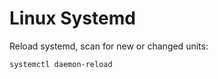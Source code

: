 Linux Systemd
=============

Reload systemd, scan for new or changed units:

    systemctl daemon-reload

